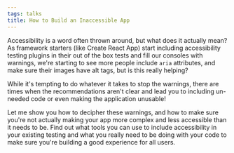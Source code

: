 ```yaml
---
tags: talks
title: How to Build an Inaccessible App
---
```

Accessibility is a word often thrown around, but what does it actually mean? As framework starters (like Create React App) start including accessibility testing plugins in their out of the box tests and fill our consoles with warnings, we're starting to see more people include `aria` attributes, and make sure their images have alt tags, but is this really helping?

While it's tempting to do whatever it takes to stop the warnings, there are times when the recommendations aren't clear and lead you to including un-needed code or even making the application unusable!

Let me show you how to decipher these warnings, and how to make sure you're not actually making your app more complex and less accessible than it needs to be. Find out what tools you can use to include accessibility in your existing testing and what you really need to be doing with your code to make sure you're building a good experience for all users.